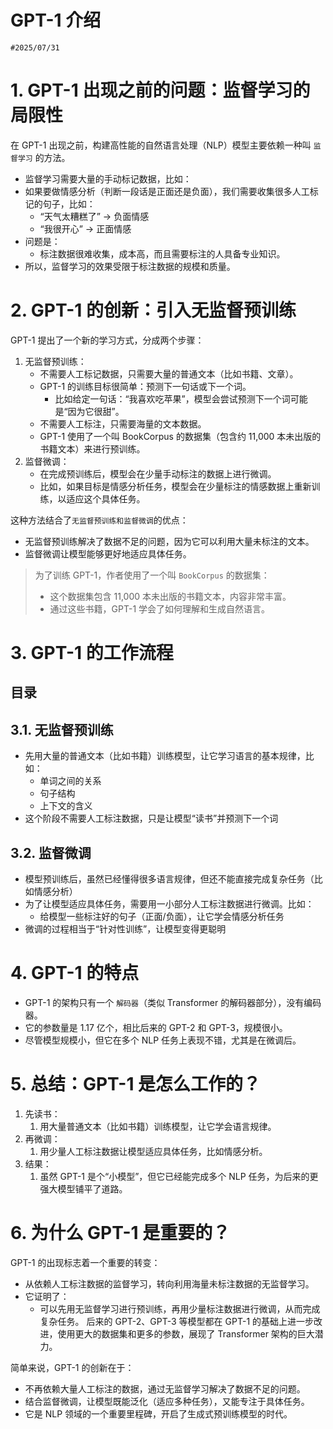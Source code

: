 
# GPT-1 介绍


`#2025/07/31`

# 1. GPT-1 出现之前的问题：监督学习的局限性

在 GPT-1 出现之前，构建高性能的自然语言处理（NLP）模型主要依赖一种叫 `监督学习` 的方法。  
- 监督学习需要大量的手动标记数据，比如：
- 如果要做情感分析（判断一段话是正面还是负面），我们需要收集很多人工标记的句子，比如：
	- “天气太糟糕了” → 负面情感 
	- “我很开心” → 正面情感  
- 问题是：
	- 标注数据很难收集，成本高，而且需要标注的人具备专业知识。
- 所以，监督学习的效果受限于标注数据的规模和质量。

# 2. GPT-1 的创新：引入无监督预训练

GPT-1 提出了一个新的学习方式，分成两个步骤：
1. 无监督预训练：
	- 不需要人工标记数据，只需要大量的普通文本（比如书籍、文章）。
	- GPT-1 的训练目标很简单：预测下一句话或下一个词。
		- 比如给定一句话：“我喜欢吃苹果”，模型会尝试预测下一个词可能是“因为它很甜”。
	- 不需要人工标注，只需要海量的文本数据。
	- GPT-1 使用了一个叫 BookCorpus 的数据集（包含约 11,000 本未出版的书籍文本）来进行预训练。
2. 监督微调：
	- 在完成预训练后，模型会在少量手动标注的数据上进行微调。
	- 比如，如果目标是情感分析任务，模型会在少量标注的情感数据上重新训练，以适应这个具体任务。

这种方法结合了`无监督预训练和监督微调`的优点：
- 无监督预训练解决了数据不足的问题，因为它可以利用大量未标注的文本。
- 监督微调让模型能够更好地适应具体任务。


> 为了训练 GPT-1，作者使用了一个叫 `BookCorpus` 的数据集：
> - 这个数据集包含 11,000 本未出版的书籍文本，内容非常丰富。
> - 通过这些书籍，GPT-1 学会了如何理解和生成自然语言。

# 3. GPT-1 的工作流程


## 目录
<!-- toc -->
 ## 3.1. 无监督预训练 

- 先用大量的普通文本（比如书籍）训练模型，让它学习语言的基本规律，比如：
	- 单词之间的关系
	- 句子结构
	- 上下文的含义
- 这个阶段不需要人工标注数据，只是让模型“读书”并预测下一个词

## 3.2. 监督微调

- 模型预训练后，虽然已经懂得很多语言规律，但还不能直接完成复杂任务（比如情感分析）
- 为了让模型适应具体任务，需要用一小部分人工标注数据进行微调。比如：
	- 给模型一些标注好的句子（正面/负面），让它学会情感分析任务
- 微调的过程相当于“针对性训练”，让模型变得更聪明

# 4. GPT-1 的特点

- GPT-1 的架构只有一个 `解码器`（类似 Transformer 的解码器部分），没有编码器。
- 它的参数量是 1.17 亿个，相比后来的 GPT-2 和 GPT-3，规模很小。
- 尽管模型规模小，但它在多个 NLP 任务上表现不错，尤其是在微调后。

# 5. 总结：GPT-1 是怎么工作的？

1. 先读书：
	1. 用大量普通文本（比如书籍）训练模型，让它学会语言规律。
2. 再微调：
	1. 用少量人工标注数据让模型适应具体任务，比如情感分析。
3. 结果：
	1. 虽然 GPT-1 是个“小模型”，但它已经能完成多个 NLP 任务，为后来的更强大模型铺平了道路。

# 6. 为什么 GPT-1 是重要的？

GPT-1 的出现标志着一个重要的转变：
- 从依赖人工标注数据的监督学习，转向利用海量未标注数据的无监督学习。
- 它证明了：
	- 可以先用无监督学习进行预训练，再用少量标注数据进行微调，从而完成复杂任务。
后来的 GPT-2、GPT-3 等模型都在 GPT-1 的基础上进一步改进，使用更大的数据集和更多的参数，展现了 Transformer 架构的巨大潜力。

简单来说，GPT-1 的创新在于：
- 不再依赖大量人工标注的数据，通过无监督学习解决了数据不足的问题。
- 结合监督微调，让模型既能泛化（适应多种任务），又能专注于具体任务。
- 它是 NLP 领域的一个重要里程碑，开启了生成式预训练模型的时代。